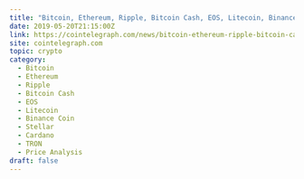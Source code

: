 ```yaml
---
title: "Bitcoin, Ethereum, Ripple, Bitcoin Cash, EOS, Litecoin, Binance Coin, Stellar, Cardano, TRON: Price Analysis May 20"
date: 2019-05-20T21:15:00Z
link: https://cointelegraph.com/news/bitcoin-ethereum-ripple-bitcoin-cash-eos-litecoin-binance-coin-stellar-cardano-tron-price-analysis-may-20?utm_medium=RSS&utm_source=hune
site: cointelegraph.com
topic: crypto
category:
  - Bitcoin
  - Ethereum
  - Ripple
  - Bitcoin Cash
  - EOS
  - Litecoin
  - Binance Coin
  - Stellar
  - Cardano
  - TRON
  - Price Analysis
draft: false
---
```

